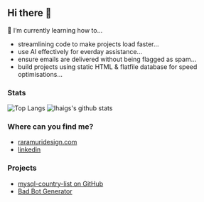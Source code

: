 ## Hi there 👋

🌱 I’m currently learning how to...

- streamlining code to make projects load faster...
- use AI effectively for everday assistance...
- ensure emails are delivered without being flagged as spam...
- build projects using static HTML & flatfile database for speed optimisations...

### Stats

![Top Langs](https://github-readme-stats.vercel.app/api/top-langs/?username=lhaig&raramuridesign=html)
![lhaigs's github stats](https://github-readme-stats.vercel.app/api?username=raramuridesign&show_icons=true&count_private=true&line_height=40)

### Where can you find me?
- [raramuridesign.com](https://raramuridesign.com)
- [linkedin](https://www.linkedin.com/in/matthewphilogene/)

### Projects
- [mysql-country-list on GitHub](https://kb.raramuridesign.com/mysql-country-and-nationality-list-imports/)
- [Bad Bot Generator](https://badbot.my247apps.com/)

<!--
**raramuridesign/raramuridesign** is a ✨ _special_ ✨ repository because its `README.md` (this file) appears on your GitHub profile.

Here are some ideas to get you started:

- 🔭 I’m currently working on ...
- 🌱 I’m currently learning ...
- 👯 I’m looking to collaborate on ...
- 🤔 I’m looking for help with ...
- 💬 Ask me about ...
- 📫 How to reach me: ...
- ⚡ Fun fact: ...
-->
